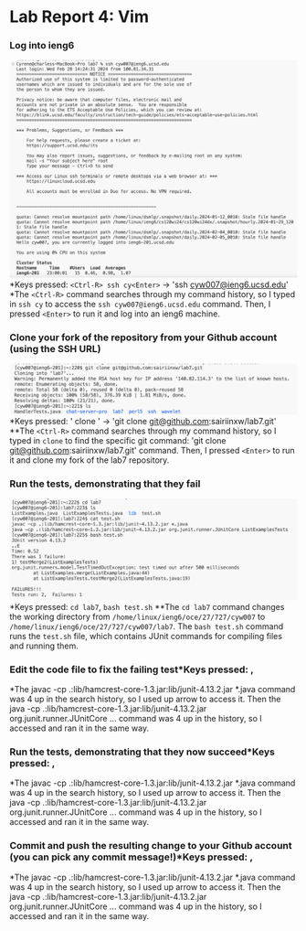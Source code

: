 # Lab Report 4: Vim

### Log into ieng6
![Image](4ieng6.png)
*Keys pressed: `<Ctrl-R> ssh cy<Enter>` -> 'ssh cyw007@ieng6.ucsd.edu'
*The `<Ctrl-R>` command searches through my command history, so I typed in `ssh cy` to access the `ssh cyw007@ieng6.ucsd.edu` command. Then, I pressed `<Enter>` to run it and log into an ieng6 machine.

### Clone your fork of the repository from your Github account (using the SSH URL)
![Image](4clone.png)
*Keys pressed: '<Ctrl-R> clone <Enter>' -> 'git clone git@github.com:sairiinxw/lab7.git'
**The `<Ctrl-R>` command searches through my command history, so I typed in `clone` to find the specific git command: 'git clone git@github.com:sairiinxw/lab7.git' command. Then, I pressed `<Enter>` to run it and clone my fork of the lab7 repository.

### Run the tests, demonstrating that they fail
![Image](4run.png)
*Keys pressed: `cd lab7`, `bash test.sh`
**The `cd lab7` command changes the working directory from `/home/linux/ieng6/oce/27/727/cyw007` to `/home/linux/ieng6/oce/27/727/cyw007/lab7`. The `bash test.sh` command runs the `test.sh` file, which contains JUnit commands for compiling files and running them.

### Edit the code file to fix the failing test*Keys pressed: <up><up><up><up><enter>, <up><up><up><up><enter>
*The javac -cp .:lib/hamcrest-core-1.3.jar:lib/junit-4.13.2.jar *.java command was 4 up in the search history, so I used up arrow to access it. Then the java -cp .:lib/hamcrest-core-1.3.jar:lib/junit-4.13.2.jar org.junit.runner.JUnitCore ... command was 4 up in the history, so I accessed and ran it in the same way.

### Run the tests, demonstrating that they now succeed*Keys pressed: <up><up><up><up><enter>, <up><up><up><up><enter>
*The javac -cp .:lib/hamcrest-core-1.3.jar:lib/junit-4.13.2.jar *.java command was 4 up in the search history, so I used up arrow to access it. Then the java -cp .:lib/hamcrest-core-1.3.jar:lib/junit-4.13.2.jar org.junit.runner.JUnitCore ... command was 4 up in the history, so I accessed and ran it in the same way.

### Commit and push the resulting change to your Github account (you can pick any commit message!)*Keys pressed: <up><up><up><up><enter>, <up><up><up><up><enter>
*The javac -cp .:lib/hamcrest-core-1.3.jar:lib/junit-4.13.2.jar *.java command was 4 up in the search history, so I used up arrow to access it. Then the java -cp .:lib/hamcrest-core-1.3.jar:lib/junit-4.13.2.jar org.junit.runner.JUnitCore ... command was 4 up in the history, so I accessed and ran it in the same way.

